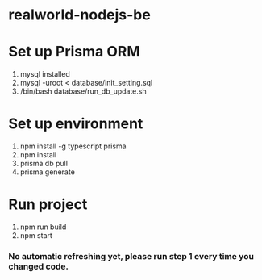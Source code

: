 # realworld-nodejs-be

# Set up Prisma ORM
1. mysql installed
2. mysql -uroot < database/init_setting.sql
3. /bin/bash database/run_db_update.sh

# Set up environment
1. npm install -g typescript prisma
2. npm install
3. prisma db pull
4. prisma generate

# Run project
1. npm run build
2. npm start
### No automatic refreshing yet, please run step 1 every time you changed code.
